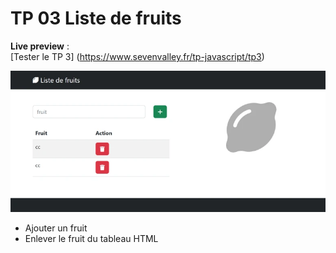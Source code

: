 # TP 03 Liste de fruits
**Live preview**  :  
[Tester le TP 3] (https://www.sevenvalley.fr/tp-javascript/tp3)
    
![alt text](../tp3.webp)


- Ajouter un fruit 
- Enlever le fruit du tableau HTML